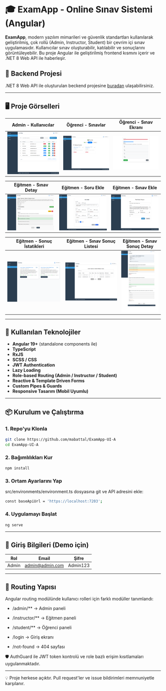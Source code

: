 # 🎓 ExamApp - Online Sınav Sistemi (Angular)

**ExamApp**, modern yazılım mimarileri ve güvenlik standartları kullanılarak geliştirilmiş, çok rollü (Admin, Instructor, Student) bir çevrim içi sınav uygulamasıdır. Kullanıcılar sınav oluşturabilir, katılabilir ve sonuçlarını görüntüleyebilir. Bu proje Angular ile geliştirilmiş frontend kısmını içerir ve .NET 8 Web API ile haberleşir.

## 🚀 Backend Projesi
.NET 8 Web API ile oluşturulan beckend projesine [buradan](https://github.com/mabattal/ExamApp-Clean) ulaşabilirsiniz.

---

## 🖥️ Proje Görselleri

| Admin - Kullanıcılar | Öğrenci - Sınavlar | Öğrenci - Sınav Ekranı |
|-------|--------------------|------------------------|
| ![Kullanıcilar](./screenshots/kullanici-listesi.png) | ![Ogrenci-sinavlar](./screenshots/ogrenci-sinavlar.png) | ![Sinav](./screenshots/sinav.png) |

| Eğitmen - Sınav Detay | Eğitmen - Soru Ekle | Eğitmen - Sınav Ekle |
|-------|--------------------|------------------------|
| ![Kullanıcilar](./screenshots/sinav-detay.png) | ![Ogrenci-sinavlar](./screenshots/soru-ekle.png) | ![Sinav](./screenshots/yeni-sinav.png) |

| Eğitmen - Sonuç İstatikleri | Eğitmen - Sınav Sonuç Listesi | Eğitmen - Sınav Sonuç Detay |
|-------|--------------------|------------------------|
| ![Kullanıcilar](./screenshots/egitmen-sonuclar.png) | ![Ogrenci-sinavlar](./screenshots/egitmen-sinav-sonuc-listesi.png) | ![Sinav](./screenshots/egitmen-sinav-sonuc-detay.png) |


---

## 🧩 Kullanılan Teknolojiler

- **Angular 19+** (standalone components ile)
- **TypeScript**
- **RxJS**
- **SCSS / CSS**
- **JWT Authentication**
- **Lazy Loading**
- **Role-based Routing (Admin / Instructor / Student)**
- **Reactive & Template Driven Forms**
- **Custom Pipes & Guards**
- **Responsive Tasarım (Mobil Uyumlu)**

---

## 📦 Kurulum ve Çalıştırma

### 1. Repo'yu Klonla
```bash
git clone https://github.com/mabattal/ExamApp-UI-A
cd ExamApp-UI-A
```

### 2. Bağımlılıkları Kur
```bash
npm install
```

### 3. Ortam Ayarlarını Yap

src/environments/environment.ts dosyasına git ve API adresini ekle:
```bash
const baseApiUrl = 'https://localhost:7203';
```

### 4. Uygulamayı Başlat
```bash
ng serve
```

---

## 🔐 Giriş Bilgileri (Demo için)
| Rol     | Email                     | Şifre          |
| ------- | ------------------------- | -------------- |
| Admin   | admin@admin.com           | Admin123       |

---

## 🧭 Routing Yapısı

Angular routing modülünde kullanıcı rolleri için farklı modüller tanımlandı:

- /admin/** → Admin paneli

- /instructor/** → Eğitmen paneli

- /student/** → Öğrenci paneli

- /login → Giriş ekranı

- /not-found → 404 sayfası

🛡️ AuthGuard ile JWT token kontrolü ve role bazlı erişim kısıtlamaları uygulanmaktadır.

---

💡 Proje herkese açıktır. Pull request'ler ve issue bildirimleri memnuniyetle karşılanır.
